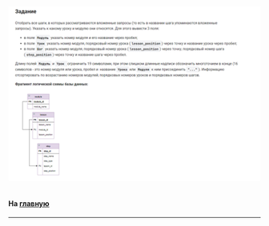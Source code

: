 

<img src="../art/3.5.1.task.png" alt="solution" >

```sql

```



#### На [главную](https://github.com/BEPb/stepik_sql#readme)

---



